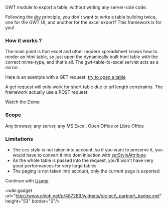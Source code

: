 GWT module to export a table, without writing any server-side code.

Following the [dry](http://en.wikipedia.org/wiki/Don%27t_repeat_yourself) principle, you don't want to write a table building twice, one for the GWT UI, and another for the excel export? This framework is for you!

### How it works ? ###
The main point is that excel and other modern spreadsheet knows how to render an html table, so just open the dynamically built html table with the correct mime-type, and that's all. The gwt-table-to-excel servlet acts as a mirror.

Here is an exemple with a GET request:
[try to open a table](http://gwt-table-to-excel-demo.appspot.com/gtte/excel?fileName=get-gtte-export&html=<table><tr><td>It</td><td>is</td><td>simple</td></tr></table>)

A get request will only work for short table due to url length constraints.
The framework actually use a POST request.

Watch the [Demo](http://gwt-table-to-excel-demo.appspot.com/)

### Scope ###
Any browser, any server, any MS Excel, Open Office or Libre Office


### Limitations ###
  * The ccs style is not taken into account, so if you want to preserve it, you would have to convert it into dom injection with [setStyleAttribute](http://google-web-toolkit.googlecode.com/svn/javadoc/2.1/com/google/gwt/user/client/DOM.html#setStyleAttribute(com.google.gwt.user.client.Element,%20java.lang.String,%20java.lang.String))
  * As the whole table is passed into the request, you'll won't have very good performances for very large tables
  * The paging is not taken into account, only the current page is exported

Continue with [Usage](http://code.google.com/p/gwt-table-to-excel/wiki/Usage)

&lt;wiki:gadget url="http://www.ohloh.net/p/487289/widgets/project\_partner\_badge.xml" height="53" border="0"/&gt;